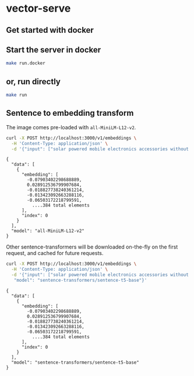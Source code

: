 # vector-serve

## Get started with docker

## Start the server in docker

```bash
make run.docker
```

## or, run directly

```bash
make run
```

## Sentence to embedding transform

The image comes pre-loaded with `all-MiniLM-L12-v2`.

```bash
curl -X POST http://localhost:3000/v1/embeddings \
  -H 'Content-Type: application/json' \
  -d '{"input": ["solar powered mobile electronics accessories without screens"]}'
```

```console
{
  "data": [
    {
      "embedding": [
        -0.07903402298688889,
        0.028912536799907684,
        -0.018827738240361214,
        -0.013423092663288116,
        -0.06503172218799591,
          ....384 total elements
      ],
      "index": 0
    }
  ],
  "model": "all-MiniLM-L12-v2"
}
```

Other sentence-transformers will be downloaded on-the-fly on the first request, and cached for future requests.

```bash
curl -X POST http://localhost:3000/v1/embeddings \
  -H 'Content-Type: application/json' \
  -d '{"input": ["solar powered mobile electronics accessories without screens"],
   "model": "sentence-transformers/sentence-t5-base"}'
```

```console
{
  "data": [
    {
      "embedding": [
        -0.07903402298688889,
        0.028912536799907684,
        -0.018827738240361214,
        -0.013423092663288116,
        -0.06503172218799591,
          ....384 total elements
      ],
      "index": 0
    }
  ],
  "model": "sentence-transformers/sentence-t5-base"
}
```
